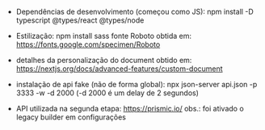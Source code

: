  - Dependências de desenvolvimento (começou como JS):
npm install -D typescript @types/react @types/node
 
 - Estilização:
npm install sass
fonte Roboto obtida em:
https://fonts.google.com/specimen/Roboto

 - detalhes da personalização do document obtido em:
https://nextjs.org/docs/advanced-features/custom-document

 - instalação de api fake (não de forma global):
 npx json-server api.json -p 3333 -w -d 2000 (-d 2000 é um delay de 2 segundos)

 - API utilizada na segunda etapa:
https://prismic.io/
obs.: foi ativado o legacy builder em configurações
